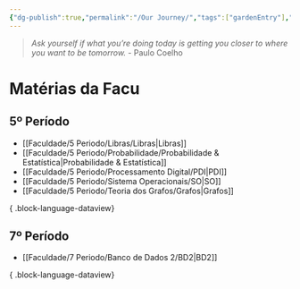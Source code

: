 ```yaml
---
{"dg-publish":true,"permalink":"/Our Journey/","tags":["gardenEntry"],"created":"2024-12-26T10:28:39.117-03:00"}
---
```



> *_Ask yourself if what you’re doing today is getting you closer to where you want to be tomorrow._* \- Paulo Coelho

# Matérias da Facu

## 5º Período
- [[Faculdade/5 Periodo/Libras/Libras\|Libras]]
- [[Faculdade/5 Periodo/Probabilidade/Probabilidade & Estatística\|Probabilidade & Estatística]]
- [[Faculdade/5 Periodo/Processamento Digital/PDI\|PDI]]
- [[Faculdade/5 Periodo/Sistema Operacionais/SO\|SO]]
- [[Faculdade/5 Periodo/Teoria dos Grafos/Grafos\|Grafos]]

{ .block-language-dataview}


## 7º Período
- [[Faculdade/7 Periodo/Banco de Dados 2/BD2\|BD2]]

{ .block-language-dataview}

